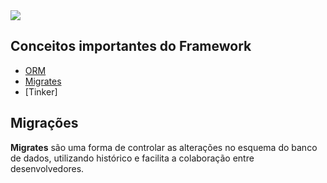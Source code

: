 <img src="https://img.shields.io/badge/Laravel-FF2D20?style=for-the-badge&logo=laravel&logoColor=white" />

## Conceitos importantes do Framework

- [ORM](#menu)
- [Migrates](#migrações)
- [Tinker]

## Migrações
<p align="left"> 
 <strong>Migrates</strong> são uma forma de controlar as alterações no esquema do banco de dados, utilizando histórico e facilita a colaboração entre desenvolvedores. 
</p>